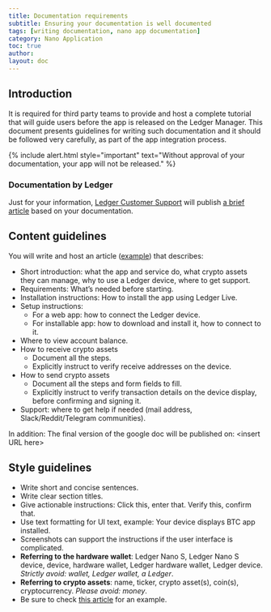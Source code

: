 ```yaml
---
title: Documentation requirements
subtitle: Ensuring your documentation is well documented
tags: [writing documentation, nano app documentation]
category: Nano Application
toc: true
author:
layout: doc
---
```




## Introduction

It is required for third party teams to provide and host a complete tutorial that will guide users before the app is released on the Ledger Manager. This document presents guidelines for writing such documentation and it should be followed very carefully, as part of the app integration process.

<!--  -->
{% include alert.html style="important" text="Without approval of your documentation, your app will not be released." %}
<!--  -->

### Documentation by Ledger

Just for your information, [Ledger Customer Support](https://support.ledgerwallet.com/hc/en-us) will publish [a brief article](https://support.ledgerwallet.com/hc/en-us/articles/360007583514-Ontology-ONT-) based on your documentation. 


## Content guidelines

You will write and host an article ([example](https://blog.cyberrepublic.org/2020/06/15/how-to-use-your-ledger-device-with-the-elastos-light-wallet/)) that describes:
- Short introduction: what the app and service do, what crypto assets they can manage, why to use a Ledger device, where to get support.
- Requirements: What’s needed before starting.
- Installation instructions: How to install the app using Ledger Live.
- Setup instructions:
    - For a web app: how to connect the Ledger device.
    - For installable app: how to download and install it, how to connect to it.
- Where to view account balance.
- How to receive crypto assets
    - Document all the steps.
    - Explicitly instruct to verify receive addresses on the device.
- How to send crypto assets
    - Document all the steps and form fields to fill.
    - Explicitly instruct to verify transaction details on the device display, before confirming and signing it.
- Support: where to get help if needed (mail address, Slack/Reddit/Telegram communities). 

In addition: The final version of the google doc will be published on: \<insert URL here> 

## Style guidelines

- Write short and concise sentences.
- Write clear section titles.
- Give actionable instructions: Click this, enter that. Verify this, confirm that.
- Use text formatting for UI text, example: Your device displays BTC app installed.
- Screenshots can support the instructions if the user interface is complicated.
- **Referring to the hardware wallet**: Ledger Nano S, Ledger Nano S device, device, hardware wallet, Ledger hardware wallet, Ledger device.
<i>Strictly avoid: wallet, Ledger wallet, a Ledger</i>.
- **Referring to crypto assets**: name, ticker, crypto asset(s), coin(s), cryptocurrency.
<i>Please avoid: money</i>.
- Be sure to check [this article](https://blog.cyberrepublic.org/2020/06/15/how-to-use-your-ledger-device-with-the-elastos-light-wallet/) for an example.
